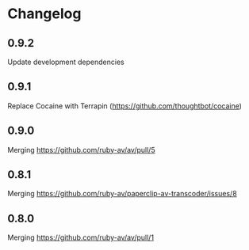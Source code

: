 # Changelog

## 0.9.2
  Update development dependencies

## 0.9.1
  Replace Cocaine with Terrapin (https://github.com/thoughtbot/cocaine)

## 0.9.0
  Merging https://github.com/ruby-av/av/pull/5

## 0.8.1
  Merging https://github.com/ruby-av/paperclip-av-transcoder/issues/8

## 0.8.0
  Merging https://github.com/ruby-av/av/pull/1

